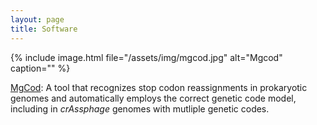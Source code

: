 ```yaml
---
layout: page
title: Software
---
```



{% include image.html file="/assets/img/mgcod.jpg" alt="Mgcod" caption="" %}

[MgCod](https://github.com/gatech-genemark/Mgcod): A tool that recognizes stop codon reassignments in prokaryotic genomes and automatically employs the correct genetic code model, including in *crAssphage* genomes with mutliple genetic codes.
